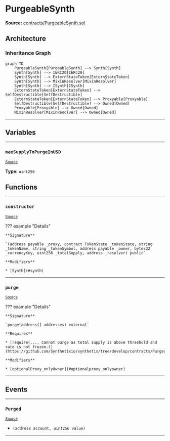 # PurgeableSynth

**Source:** [contracts/PurgeableSynth.sol](https://github.com/Synthetixio/synthetix/tree/develop/contracts/PurgeableSynth.sol)

## Architecture

### Inheritance Graph

```mermaid
graph TD
    PurgeableSynth[PurgeableSynth] --> Synth[Synth]
    Synth[Synth] --> IERC20[IERC20]
    Synth[Synth] --> ExternStateToken[ExternStateToken]
    Synth[Synth] --> MixinResolver[MixinResolver]
    Synth[Synth] --> ISynth[ISynth]
    ExternStateToken[ExternStateToken] --> SelfDestructible[SelfDestructible]
    ExternStateToken[ExternStateToken] --> Proxyable[Proxyable]
    SelfDestructible[SelfDestructible] --> Owned[Owned]
    Proxyable[Proxyable] --> Owned[Owned]
    MixinResolver[MixinResolver] --> Owned[Owned]
```

---

## Variables

---

### `maxSupplyToPurgeInUSD`
<sub>[Source](https://github.com/Synthetixio/synthetix/tree/develop/contracts/PurgeableSynth.sol#L18)</sub>

**Type:** `uint256`

## Functions

---

### `constructor`
<sub>[Source](https://github.com/Synthetixio/synthetix/tree/develop/contracts/PurgeableSynth.sol#L24)</sub>

??? example "Details"

    **Signature**

    `(address payable _proxy, contract TokenState _tokenState, string _tokenName, string _tokenSymbol, address payable _owner, bytes32 _currencyKey, uint256 _totalSupply, address _resolver) public`

    **Modifiers**

    * [Synth](#synth)

---

### `purge`
<sub>[Source](https://github.com/Synthetixio/synthetix/tree/develop/contracts/PurgeableSynth.sol#L49)</sub>

??? example "Details"

    **Signature**

    `purge(address[] addresses) external`

    **Requires**

    * [require(..., Cannot purge as total supply is above threshold and rate is not frozen.)](https://github.com/Synthetixio/synthetix/tree/develop/contracts/PurgeableSynth.sol#L55)

    **Modifiers**

    * [optionalProxy_onlyOwner](#optionalproxy_onlyowner)

---

## Events

---

### `Purged`
<sub>[Source](https://github.com/Synthetixio/synthetix/tree/develop/contracts/PurgeableSynth.sol#L73)</sub>

- `(address account, uint256 value)`

---

